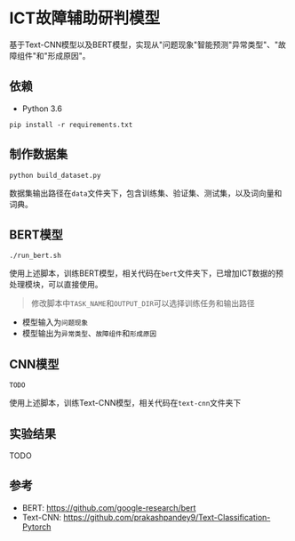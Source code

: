 # ICT故障辅助研判模型
基于Text-CNN模型以及BERT模型，实现从"问题现象"智能预测"异常类型"、"故障组件"和"形成原因"。

## 依赖
- Python 3.6
```shell script
pip install -r requirements.txt
```

## 制作数据集
```shell script
python build_dataset.py
```

数据集输出路径在`data`文件夹下，包含训练集、验证集、测试集，以及词向量和词典。

## BERT模型
```shell script
./run_bert.sh
```
使用上述脚本，训练BERT模型，相关代码在`bert`文件夹下，已增加ICT数据的预处理模块，可以直接使用。

> 修改脚本中`TASK_NAME`和`OUTPUT_DIR`可以选择训练任务和输出路径

- 模型输入为`问题现象`
- 模型输出为`异常类型`、`故障组件`和`形成原因`

## CNN模型
```shell script
TODO
```
使用上述脚本，训练Text-CNN模型，相关代码在`text-cnn`文件夹下

## 实验结果
TODO

## 参考
- BERT: https://github.com/google-research/bert
- Text-CNN: https://github.com/prakashpandey9/Text-Classification-Pytorch
